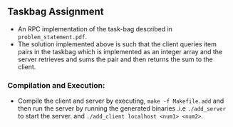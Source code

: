 ## Taskbag Assignment

* An RPC implementation of the task-bag described in `problem_statement.pdf`.
* The solution implemented above is such that the client queries item pairs in the taskbag which is implemented as an integer array and the server retrieves and sums the pair and then returns the sum to the client.

### Compilation and Execution:

* Compile the client and server by executing, `make -f Makefile.add` and then run the server by running the generated binaries .i.e `./add_server` to start the server. and `./add_client localhost <num1> <num2>`.


